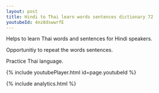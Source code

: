 ```yaml
---
layout: post
title: Hindi to Thai learn words sentences dictionary 72 
youtubeId: 4nz8dswwrfE
---
```

 
 
Helps to learn Thai words and sentences for Hindi speakers.

Opportunitiy to repeat the words sentences. 

Practice Thai language. 
 
{% include youtubePlayer.html id=page.youtubeId %}
 
 
{% include analytics.html %}
